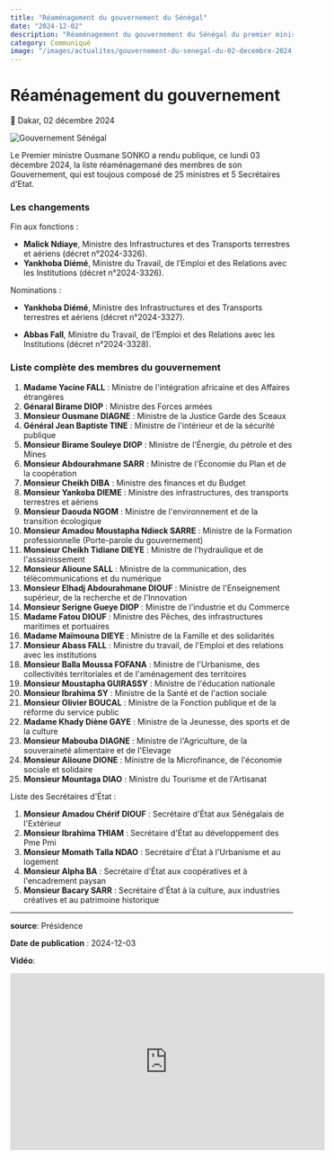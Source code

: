 ```yaml
---
title: "Réaménagement du gouvernement du Sénégal"
date: "2024-12-02"
description: "Réaménagement du gouvernement du Sénégal du premier ministre Ousmane SONKO ce 02 Décembre suite à la démission du ministre Malick NDIAYE, nouvellement élu président de l'assemblée nationale"
category: Communiqué
image: "/images/actualites/gouvernement-du-senegal-du-02-decembre-2024.webp"
---
```


# Réaménagement du gouvernement

<p class="text-sm text-gray-600">📅 Dakar, 02 décembre 2024</p>

<img src="/images/actualites/gouvernement-du-senegal-du-02-decembre-2024.webp" alt="Gouvernement Sénégal" loading="lazy" fetchpriority="high">

Le Premier ministre Ousmane SONKO a rendu publique, ce lundi 03 décembre 2024, la liste réaménagemané des membres de son Gouvernement, qui est toujous composé de 25 ministres et 5 Secrétaires d'Etat.

### Les changements

Fin aux fonctions :

- **Malick Ndiaye**, Ministre des Infrastructures et des Transports terrestres et aériens (décret n°2024-3326).
- **Yankhoba Diémé**, Ministre du Travail, de l’Emploi et des Relations avec les Institutions (décret n°2024-3326).

Nominations :

- **Yankhoba Diémé**, Ministre des Infrastructures et des Transports terrestres et aériens (décret n°2024-3327).

- **Abbas Fall**, Ministre du Travail, de l’Emploi et des Relations avec les Institutions (décret n°2024-3328).

### Liste complète des membres du gouvernement

1. **Madame Yacine FALL** : Ministre de l'intégration africaine et des Affaires étrangères
2. **Génaral Birame DIOP** : Ministre des Forces armées
3. **Monsieur Ousmane DIAGNE** : Ministre de la Justice Garde des Sceaux
4. **Général Jean Baptiste TINE** : Ministre de l'intérieur et de la sécurité publique
5. **Monsieur Birame Souleye DIOP** : Ministre de l'Énergie, du pétrole et des Mines
6. **Monsieur Abdourahmane SARR** : Ministre de l'Économie du Plan et de la coopération
7. **Monsieur Cheikh DIBA** : Ministre des finances et du Budget
8. **Monsieur Yankoba DIEME** : Ministre des infrastructures, des transports terrestres et aériens
9. **Monsieur Daouda NGOM** : Ministre de l'environnement et de la transition écologique
10. **Monsieur Amadou Moustapha Ndieck SARRE** : Ministre de la Formation professionnelle (Porte-parole du gouvernement)
11. **Monsieur Cheikh Tidiane DIEYE** : Ministre de l'hydraulique et de l'assainissement
12. **Monsieur Alioune SALL** : Ministre de la communication, des télécommunications et du numérique
13. **Monsieur Elhadj Abdourahmane DIOUF** : Ministre de l'Enseignement supérieur, de la recherche et de l'Innovation
14. **Monsieur Serigne Gueye DIOP** : Ministre de l'industrie et du Commerce
15. **Madame Fatou DIOUF** : Ministre des Pêches, des infrastructures maritimes et portuaires
16. **Madame Maïmouna DIEYE** : Ministre de la Famille et des solidarités
17. **Monsieur Abass FALL** : Ministre du travail, de l'Emploi et des relations avec les institutions
18. **Monsieur Balla Moussa FOFANA** : Ministre de l'Urbanisme, des collectivités territoriales et de l'aménagement des territoires
19. **Monsieur Moustapha GUIRASSY** : Ministre de l'éducation nationale
20. **Monsieur Ibrahima SY** : Ministre de la Santé et de l'action sociale
21. **Monsieur Olivier BOUCAL** : Ministre de la Fonction publique et de la réforme du service public
22. **Madame Khady Diène GAYE** : Ministre de la Jeunesse, des sports et de la culture
23. **Monsieur Mabouba DIAGNE** : Ministre de l'Agriculture, de la souveraineté alimentaire et de l'Elevage
24. **Monsieur Alioune DIONE** : Ministre de la Microfinance, de l'économie sociale et solidaire
25. **Monsieur Mountaga DIAO** : Ministre du Tourisme et de l'Artisanat

Liste des Secrétaires d'État :

1. **Monsieur Amadou Chérif DIOUF** : Secrétaire d'État aux Sénégalais de l'Extérieur
2. **Monsieur Ibrahima THIAM** : Secrétaire d'État au développement des Pme Pmi
3. **Monsieur Momath Talla NDAO** : Secrétaire d'État à l'Urbanisme et au logement
4. **Monsieur Alpha BA** : Secrétaire d'État aux coopératives et à l'encadrement paysan
5. **Monsieur Bacary SARR** : Secrétaire d'État à la culture, aux industries créatives et au patrimoine historique

---

**source**: Présidence

**Date de publication** : 2024-12-03

**Vidéo**:

<iframe width="560" height="315" src="https://www.youtube.com/embed/ANaiJjykgPo" frameborder="0" allow="autoplay; encrypted-media" allowfullscreen></iframe>
